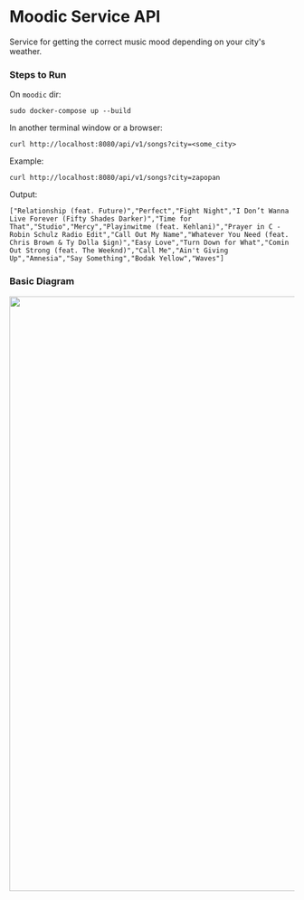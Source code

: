 
# Moodic Service API

Service for getting the correct music mood depending on your city's weather.

### Steps to Run

On `moodic` dir:

```sudo docker-compose up --build```

In another terminal window or a browser:

```curl http://localhost:8080/api/v1/songs?city=<some_city>```

Example:

```curl http://localhost:8080/api/v1/songs?city=zapopan```

Output:

```["Relationship (feat. Future)","Perfect","Fight Night","I Don’t Wanna Live Forever (Fifty Shades Darker)","Time for That","Studio","Mercy","Playinwitme (feat. Kehlani)","Prayer in C - Robin Schulz Radio Edit","Call Out My Name","Whatever You Need (feat. Chris Brown & Ty Dolla $ign)","Easy Love","Turn Down for What","Comin Out Strong (feat. The Weeknd)","Call Me","Ain't Giving Up","Amnesia","Say Something","Bodak Yellow","Waves"]```

### Basic Diagram

<img width="1052" src="./moodic_diagram.png">
